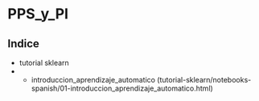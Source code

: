 # PPS_y_PI

## Indice
* tutorial sklearn
* * introduccion_aprendizaje_automatico (tutorial-sklearn/notebooks-spanish/01-introduccion_aprendizaje_automatico.html)
